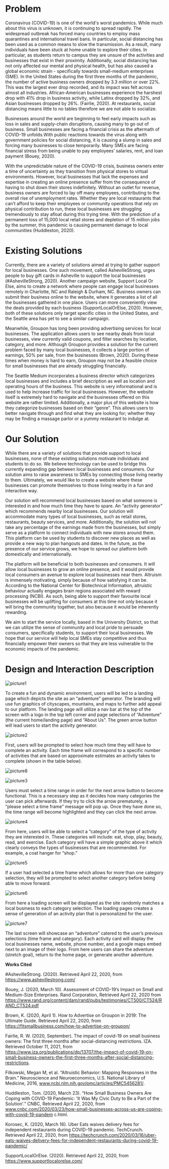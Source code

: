 
# Problem

Coronavirus (COVID-19) is one of the world's worst pandemics. While much about this virus is unknown, it is continuing to spread rapidly. The widespread outbreak has forced many countries to employ mass quarantines and international travel bans. In particular, social distancing has been used as a common means to slow the transmission. As a result, many individuals have been stuck at home unable to explore their cities. In particular, as students return to campus they are unsure of the activities and businesses that exist in their proximity.  Additionally, social distancing has not only affected our mental and physical health, but has also caused a global economic strain - specifically towards small-medium enterprises (SME). In the United States during the first three months of the pandemic, the number of active business owners dropped by 3.3 million or over 22%. This was the largest ever drop recorded, and its impact was felt across almost all industries. African-American businesses experience the harshest drop with 41% drop in business activity, while Latinx dropped by 32%, and Asian businesses dropped by 26%. (Fairlie, 2020). At restaurants, social distancing means little to no tables therefore we are not able to socialize. 
 
Businesses around the world are beginning to feel early impacts such as loss in sales and supply-chain disruptions, causing many to go out of business. Small businesses are facing a financial crisis as the aftermath of COVID-19 unfolds.With public reactions towards the virus along with government policies for social distancing, it is causing a slump in sales and forcing many businesses to close temporarily. Many SMEs are facing financial stress from being unable to pay employees’ salaries, rent, and loan payment (Bouey, 2020).
 
With the unpredictable nature of the COVID-19 crisis, business owners enter a time of uncertainty as they transition from physical stores to virtual environments. However, local businesses that lack the expenses and expertise in creating an online presence suffer from the consequence of having to shut down their stores indefinitely. Without an outlet for revenue, business owners are forced to lay off many employees, contributing to the overall rise of unemployment rates. Whether they are local restaurants that can’t afford to keep their employees or community operations that rely on physical contribution to run, these local businesses are struggling tremendously to stay afloat during this trying time. With the prediction of a permanent loss of 15,000 local retail stores and depletion of 15 million jobs by the summer, this pandemic is causing permanent damage to local communities (Huddleston, 2020). 


# Existing Solutions

Currently, there are a variety of solutions aimed at trying to gather support for local businesses. One such movement, called AshevilleStrong, urges people to buy gift cards in Asheville to support the local businesses (#AshevilleStrong, 2020). Another campaign website, Support Local Or Else, aims to create a network where people can engage local businesses remotely in Charlotte, NC and Raleigh & Durham, NC. Business owners can submit their business online to the website, where it generates a list of all the businesses gathered in one place. Users can more conveniently view the deals provided by each business (SupportLocalOrElse, 2020). However, both of these solutions only target specific cities in the United States, and the Seattle area has yet to see a similar campaign. 
 
Meanwhile, Groupon has long been providing advertising services for local businesses. The application allows users to see nearby deals from local businesses, view currently valid coupons, and filter searches by location, category, and more. Although Groupon provides a solution for the current problem faced by many local businesses, it collects a large portion of earnings, 50% per sale, from the businesses (Brown, 2020). During these times when money is hard to earn, Groupon may not be a feasible choice for small businesses that are already struggling financially. 
 
The Seattle Medium incorporates a business director which categorizes local businesses and includes a brief description as well as location and operating hours of the business. This website is very informational and is used to help increase traffic for local businesses. However, the website itself is extremely hard to navigate and the businesses offered on this website are rather limited. Additionally, a major plus of this website is how they categorize businesses based on their “genre”. This allows users to better navigate through and find what they are looking for; whether they may be finding a massage parlor or a yummy restaurant to indulge at. 


# Our Solution

While there are a variety of solutions that provide support to local businesses, none of these existing solutions motivate individuals and students to do so. We believe technology can be used to bridge this currently expanding gap between local businesses and consumers. Our solution aims to raise awareness to SMEs by connecting those living nearby to them. Ultimately, we would like to create a website where these businesses can promote themselves to those living nearby in a fun and interactive way. 
 
Our solution will recommend local businesses based on what someone is interested in and how much time they have to spare. An “activity generator” which recommends nearby local businesses. Our solution will accommodate many types of local businesses, such as retail stores, restaurants, beauty services, and more. Additionally, the solution will not take any percentage of the earnings made from the businesses, but simply serve as a platform to connect individuals with new stores around them. This platform can be used by students to discover new places as well as provide a new way to plan hangouts and dates. In the future, as the presence of our service grows, we hope to spread our platform both domestically and internationally. 
 
The platform will be beneficial to both businesses and consumers. It will allow local businesses to grow an online presence, and it would provide local consumers an avenue to explore local businesses near them. Altruism is immensely motivating, simply because of how satisfying it can be. According to the National Center for Biotechnical Information, altruistic behaviour actually engages brain regions associated with reward processing (NCBI). As such, being able to support their favourite local businesses will be uplifting for consumers at this time not only because it will bring the community together, but also because it would be inherently rewarding. 
 
We aim to start the service locally, based in the University District, so that we can utilize the sense of community and local pride to persuade consumers, specifically students, to support their local businesses. We hope that our service will help local SMEs stay competitive and thus financially empower their owners so that they are less vulnerable to the economic impacts of the pandemic. 


# Design and Interaction Description

![picture1](images/Picture1.png)

To create a fun and dynamic environment, users will be led to a landing page which depicts the site as an “adventure” generator. The branding will use fun graphics of cityscapes, mountains, and maps to further add appeal to our platform. The landing page will utilize a nav bar at the top of the screen with a logo in the top left corner and page selections of “Adventure” (the current home/landing page) and “About Us”. The green arrow button will lead users to start the activity generator. 

![picture2](images/Picture2.png)

First, users will be prompted to select how much time they will have to complete an activity. Each time frame will correspond to a specific number of activities that are based on approximate estimates an activity takes to complete (shown in the table below). 

![picture8](images/Picture8.png)


![picture3](images/Picture3.png)

Users must select a time range in order for the next arrow button to become functional. This is a necessary step as it decides how many categories the user can pick afterwards. If they try to click the arrow prematurely, a “please select a time frame” message will pop up. Once they have done so, the time range will become highlighted and they can click the next arrow.

![picture4](images/Picture4.png)

From here, users will be able to select a “category” of the type of activity they are interested in. These categories will include: eat, shop, play, beauty, read, and exercise. Each category will have a simple graphic above it which clearly conveys the types of businesses that are recommended. For example, a coat hanger for “shop.”

![picture5](images/Picture5.png)

If a user had selected a time frame which allows for more than one category selection, they will be prompted to select another category before being able to move forward.  


![picture6](images/Picture6.png)

From here a loading screen will be displayed as the site randomly matches a local business to each category selection.  The loading pages creates a sense of generation of an activity plan that is personalized for the user. 

![picture7](images/Picture7.png)

The last screen will showcase an “adventure” catered to the user’s previous selections (time frame and category). Each activity card will display the local businesses name, website, phone number, and a google maps embed next to an image of their logo. From here users can share the adventure (stretch goal), return to the home page, or generate another adventure. 


**Works Cited**

#AshevilleStrong. (2020). Retrieved April 22, 2020, from https://www.ashevillestrong.com/

Bouey, J. (2020, March 10). Assessment of COVID-19’s Impact on Small and Medium-Size Enterprises. Rand Corporation, Retrieved April 22, 2020 from https://www.rand.org/content/dam/rand/pubs/testimonies/CT500/CT524/RAND_CT524.pdf

Brown, K. (2020, April 1). How to Advertise on Groupon in 2019: The Ultimate Guide. Retrieved April 22, 2020, from https://fitsmallbusiness.com/how-to-advertise-on-groupon/

Fairlie, R. W. (2020, September). The impact of covid-19 on small business owners: The first three months after social-distancing restrictions. IZA. Retrieved October 11, 2021, from https://www.iza.org/publications/dp/13707/the-impact-of-covid-19-on-small-business-owners-the-first-three-months-after-social-distancing-restrictions.

Filkowski, Megan M, et al. “Altruistic Behavior: Mapping Responses in the Brain.” Neuroscience and Neuroeconomics, U.S. National Library of Medicine, 2016, www.ncbi.nlm.nih.gov/pmc/articles/PMC5456281/.

Huddleston, Tom. (2020, March 23). “How Small Business Owners Are Coping with COVID-19 Pandemic: 'It Was My Civic Duty to Be a Part of the Solution'.” CNBC, Retrieved April 22, 2020, from www.cnbc.com/2020/03/23/how-small-businesses-across-us-are-coping-with-covid-19-pandem	c.html.

Korosec, K. (2020, March 16). Uber Eats waives delivery fees for independent restaurants during COVID-19 pandemic. TechCrunch. Retrieved April 22, 2020, from https://techcrunch.com/2020/03/16/uber-eats-waives-delivery-fees-for-independent-restaurants-during-covid-19-pandemic/

SupportLocalOrElse. (2020). Retrieved April 22, 2020, from https://www.supportlocalorelse.com/





